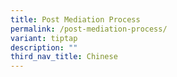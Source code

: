 ```yaml
---
title: Post Mediation Process
permalink: /post-mediation-process/
variant: tiptap
description: ""
third_nav_title: Chinese
---
```

